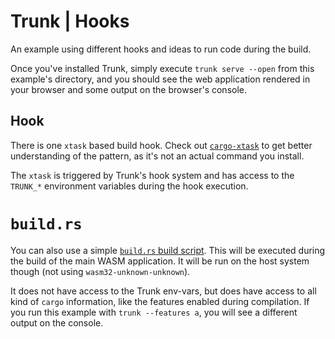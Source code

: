 Trunk | Hooks
=========================
An example using different hooks and ideas to run code during the build.

Once you've installed Trunk, simply execute `trunk serve --open` from this example's directory, and you should see the
web application rendered in your browser and some output on the browser's console.

## Hook

There is one `xtask` based build hook. Check out [`cargo-xtask`](https://github.com/matklad/cargo-xtask) to get better
understanding of the pattern, as it's not an actual command you install.

The `xtask` is triggered by Trunk's hook system and has access to the `TRUNK_*` environment variables during the hook
execution.

# `build.rs`

You can also use a simple [`build.rs` build script](https://doc.rust-lang.org/cargo/reference/build-scripts.html). This
will be executed during the build of the main WASM application. It will be run on the host system though (not using
`wasm32-unknown-unknown`).

It does not have access to the Trunk env-vars, but does have access to all kind of `cargo` information, like the
features enabled during compilation. If you run this example with `trunk --features a`, you will see a different output
on the console.
